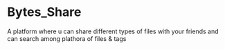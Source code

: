 # Bytes_Share
A platform where u can share different types of files with your friends and can search among plathora of files &amp; tags
